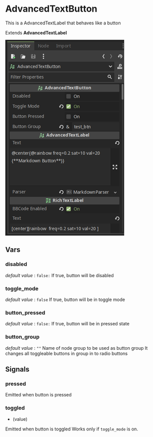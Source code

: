 # AdvancedTextButton

This is a AdvancedTextLabel that behaves like a button

Extends **AdvancedTextLabel**

![](assets/advanced-text-button-inspector.png)

## Vars

### disabled

*default value* : `false:`
If true, button will be disabled

### toggle_mode

*default value* : `false`
If true, button will be in toggle mode

### button_pressed

*default value* : `false:`
If true, button will be in pressed state

### button_group

*default value* : `""`
Name of node group to be used as button group
It changes all toggleable buttons in group in to radio buttons

## Signals

### pressed

Emitted when button is pressed

### toggled

- (value)

Emitted when button is toggled
Works only if `toggle_mode` is on.
